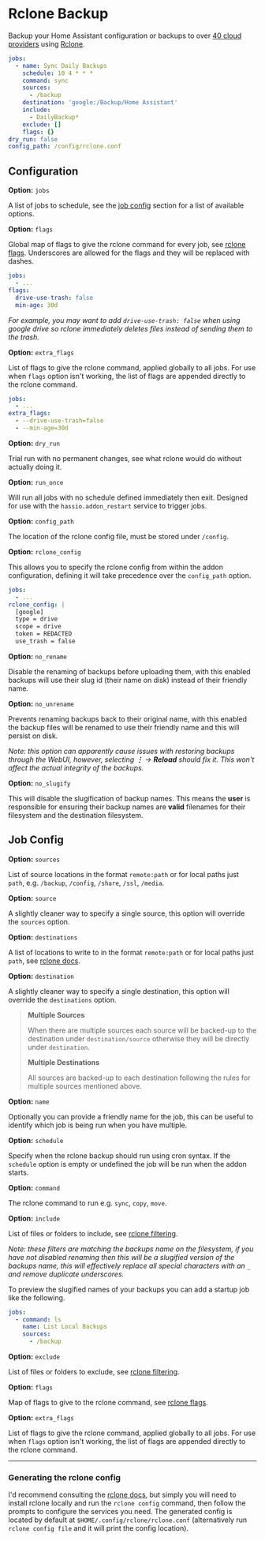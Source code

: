 # Rclone Backup

Backup your Home Assistant configuration or backups to over [40 cloud providers](https://rclone.org/#providers) using [Rclone](https://rclone.org/).

```yaml
jobs:
  - name: Sync Daily Backups
    schedule: 10 4 * * *
    command: sync
    sources:
      - /backup
    destination: 'google:/Backup/Home Assistant'
    include:
      - DailyBackup*
    exclude: []
    flags: {}
dry_run: false
config_path: /config/rclone.conf
```

## Configuration

**Option:** `jobs`

A list of jobs to schedule, see the [job config](#job-config) section for a list of available options.

**Option:** `flags`

Global map of flags to give the rclone command for every job, see [rclone flags](https://rclone.org/flags). Underscores are allowed for the flags and they will be replaced with dashes.

```yaml
jobs:
  - ...
flags:
  drive-use-trash: false
  min-age: 30d
```

*For example, you may want to add `drive-use-trash: false` when using google drive so rclone immediately deletes files instead of sending them to the trash.*

**Option:** `extra_flags`

List of flags to give the rclone command, applied globally to all jobs. For use when `flags` option isn't working, the list of flags are appended directly to the rclone command.

```yaml
jobs:
  - ...
extra_flags:
  - --drive-use-trash=false
  - --min-age=30d
```

**Option:** `dry_run`

Trial run with no permanent changes, see what rclone would do without actually doing it.

**Option:** `run_once`

Will run all jobs with no schedule defined immediately then exit. Designed for use with the `hassio.addon_restart` service to trigger jobs.

**Option:** `config_path`

The location of the rclone config file, must be stored under `/config`.

**Option:** `rclone_config`

This allows you to specify the rclone config from within the addon configuration, defining it will take precedence over the `config_path` option.

```yaml
jobs:
  - ...
rclone_config: |
  [google]
  type = drive
  scope = drive
  token = REDACTED
  use_trash = false
```

**Option:** `no_rename`

Disable the renaming of backups before uploading them, with this enabled backups will use their slug id (their name on disk) instead of their friendly name.

**Option:** `no_unrename`

Prevents renaming backups back to their original name, with this enabled the backup files will be renamed to use their friendly name and this will persist on disk.

*Note: this option can apparently cause issues with restoring backups through the WebUI, however, selecting **⋮** → **Reload** should fix it. 
This won't affect the actual integrity of the backups.*

**Option:** `no_slugify`

This will disable the slugification of backup names. This means the **user** is responsible for ensuring their backup names are **valid** filenames for their filesystem and the destination filesystem.

## Job Config

**Option:** `sources`

List of source locations in the format `remote:path` or for local paths just `path`, e.g. `/backup`, `/config`, `/share`, `/ssl`, `/media`.

**Option:** `source`

A slightly cleaner way to specify a single source, this option will override the `sources` option.

**Option:** `destinations`

A list of locations to write to in the format `remote:path` or for local paths just `path`, see [rclone docs](https://rclone.org/docs).

**Option:** `destination`

A slightly cleaner way to specify a single destination, this option will override the `destinations` option.

> **Multiple Sources**
>
> When there are multiple sources each source will be backed-up to the destination under `destination/source`
> otherwise they will be directly under `destination`.
>
> **Multiple Destinations**
>
> All sources are backed-up to each destination following the rules for multiple sources mentioned above.

**Option:** `name`

Optionally you can provide a friendly name for the job, this can be useful to identify which job is being run when you have multiple.

**Option:** `schedule`

Specify when the rclone backup should run using cron syntax. If the `schedule` option is empty or undefined the job will be run when the addon starts.

**Option:** `command`

The rclone command to run e.g. `sync`, `copy`, `move`.

**Option:** `include`

List of files or folders to include, see [rclone filtering](https://rclone.org/filtering).

*Note: these filters are matching the backups name on the filesystem, if you have not disabled renaming then this will be a slugified version of the backups name, this will effectively replace all special characters with an `_` and remove duplicate underscores.*

To preview the slugified names of your backups you can add a startup job like the following.

```yaml
jobs:
  - command: ls
    name: List Local Backups
    sources:
      - /backup
```

**Option:** `exclude`

List of files or folders to exclude, see [rclone filtering](https://rclone.org/filtering).

**Option:** `flags`

Map of flags to give to the rclone command, see [rclone flags](https://rclone.org/flags).

**Option:** `extra_flags`

List of flags to give the rclone command, applied globally to all jobs. For use when `flags` option isn't working, the list of flags are appended directly to the rclone command.

---

### Generating the rclone config

I'd recommend consulting the [rclone docs](https://rclone.org/docs/), but simply you will need to install rclone locally and run the `rclone config` command, then follow the prompts to configure the services you need. The generated config is located by default at `$HOME/.config/rclone/rclone.conf` (alternatively run `rclone config file` and it will print the config location).
